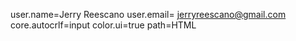 user.name=Jerry Reescano
user.email= jerryreescano@gmail.com
core.autocrlf=input
color.ui=true
path=HTML